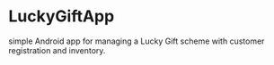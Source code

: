 # LuckyGiftApp
simple Android app for managing a Lucky Gift scheme with customer registration and inventory.
